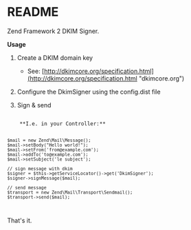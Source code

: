 README
========

Zend Framework 2 DKIM Signer.

**Usage**

1. Create a DKIM domain key 
   - See: [http://dkimcore.org/specification.html](http://dkimcore.org/specification.html "dkimcore.org")

2. Configure the DkimSigner using the config.dist file

3. Sign & send

<code>
    **I.e. in your Controller:**
    
    $mail = new Zend\Mail\Message();
    $mail->setBody("Hello world!");
    $mail->setFrom('from@example.com');
    $mail->addTo('to@example.com');
    $mail->setSubject('le subject');
    
    // sign message with dkim
    $signer = $this->getServiceLocator()->get('DkimSigner');
    $signer->signMessage($mail);
    
    // send message
    $transport = new Zend\Mail\Transport\Sendmail();
    $transport->send($mail);
</code>

That's it.